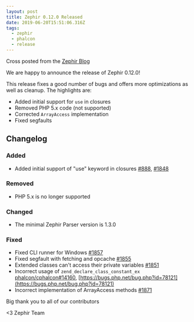 ```yaml
---
layout: post
title: Zephir 0.12.0 Released
date: 2019-06-20T15:51:06.316Z
tags:
  - zephir
  - phalcon
  - release
---
```

Cross posted from the [Zephir Blog](https://blog.zephir-lang.com/post/zephir-0-12-0-released)

We are happy to announce the release of Zephir 0.12.0! 
<!--more-->
This release fixes a good number of bugs and offers more optimizations as well as cleanup. The highlights are:
- Added initial support for `use` in closures
- Removed PHP 5.x code (not supported)
- Corrected `ArrayAccess` implementation
- Fixed segfaults

## Changelog
### Added
- Added initial support of "use" keyword in closures [#888](https://github.com/phalcon/zephir/issues/888), [#1848](https://github.com/phalcon/zephir/issues/1848)

### Removed
- PHP 5.x is no longer supported

### Changed
- The minimal Zephir Parser version is 1.3.0

### Fixed
- Fixed CLI runner for Windows [#1857](https://github.com/phalcon/zephir/pull/1857)
- Fixed segfault with fetching and opcache [#1855](https://github.com/phalcon/zephir/issues/1855)
- Extended classes can't access their private variables [#1851](https://github.com/phalcon/zephir/issues/1851)
- Incorrect usage of `zend_declare_class_constant_ex` [phalcon/cphalcon#14160](https://github.com/phalcon/cphalcon/issues/14160), [https://bugs.php.net/bug.php?id=78121](https://bugs.php.net/bug.php?id=78121)
- Incorrect implementation of ArrayAccess methods [#1871](https://github.com/phalcon/zephir/pull/1871)

Big thank you to all of our contributors

<3 Zephir Team
